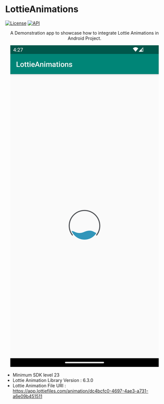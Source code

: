 <h1 >LottieAnimations</h1>
<p >
  <a href="https://opensource.org/licenses/Apache-2.0"><img alt="License" src="https://img.shields.io/badge/License-Apache%202.0-blue.svg"/></a>
  <a href="https://android-arsenal.com/api?level=21"><img alt="API" src="https://img.shields.io/badge/API-21%2B-brightgreen.svg?style=flat"/></a>
</p>

<p align="center">  
A Demonstration app to showcase how to integrate Lottie Animations in Android Project.
</p>

<p align="center">
<img src="/screenshots/screenshot.png"/>
</p>

- Minimum SDK level 23
- Lottie Animation Library Version : 6.3.0
- Lottie Animation File URl : https://app.lottiefiles.com/animation/dc4bcfc0-4697-4ae3-a731-a6e09b451511
